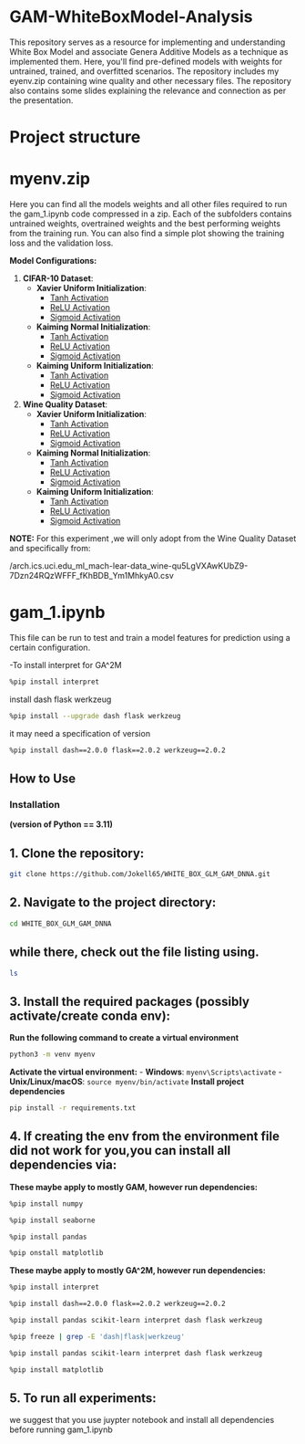 # GAM-WhiteBoxModel-Analysis
 This repository serves as a resource for implementing and understanding White Box Model and associate Genera Additive Models as a technique as implemented them. Here, you'll find pre-defined models with weights for untrained, trained, and overfitted scenarios. The repository includes my eyenv.zip containing wine quality and other necessary files. The repository also contains some slides explaining the relevance and connection as per the presentation. 
 
# Project structure 

# myenv.zip
Here you can find all the models weights and all other files required to run the gam_1.ipynb code compressed in a zip. Each of the subfolders contains untrained weights, overtrained weights and the best performing weights from the training run. You can also find a simple plot showing the training loss and the validation loss.

**Model Configurations:**
1. **CIFAR-10 Dataset**:
    - **Xavier Uniform Initialization**:
        - [Tanh Activation](model_checkpoints/cifar10/xavier_uniform/tanh/)
        - [ReLU Activation](model_checkpoints/cifar10/xavier_uniform/relu/)
        - [Sigmoid Activation](model_checkpoints/cifar10/xavier_uniform/sigmoid/)
    - **Kaiming Normal Initialization**:
        - [Tanh Activation](model_checkpoints/cifar10/kaiming_normal/tanh/)
        - [ReLU Activation](model_checkpoints/cifar10/kaiming_normal/relu/)
        - [Sigmoid Activation](model_checkpoints/cifar10/kaiming_normal/sigmoid/)
    - **Kaiming Uniform Initialization**:
        - [Tanh Activation](model_checkpoints/cifar10/kaiming_uniform/tanh/)
        - [ReLU Activation](model_checkpoints/cifar10/kaiming_uniform/relu/)
        - [Sigmoid Activation](model_checkpoints/cifar10/kaiming_uniform/sigmoid/)
2. **Wine Quality Dataset**:
    - **Xavier Uniform Initialization**:
        - [Tanh Activation](model_checkpoints/wine_quality/xavier_uniform/tanh/)
        - [ReLU Activation](model_checkpoints/wine_quality/xavier_uniform/relu/)
        - [Sigmoid Activation](model_checkpoints/wine_quality/xavier_uniform/sigmoid/)
    - **Kaiming Normal Initialization**:
        - [Tanh Activation](model_checkpoints/wine_quality/kaiming_normal/tanh/)
        - [ReLU Activation](model_checkpoints/wine_quality/kaiming_normal/relu/)
        - [Sigmoid Activation](model_checkpoints/wine_quality/kaiming_normal/sigmoid/)
    - **Kaiming Uniform Initialization**:
        - [Tanh Activation](model_checkpoints/wine_quality/kaiming_uniform/tanh/)
        - [ReLU Activation](model_checkpoints/wine_quality/kaiming_uniform/relu/)
        - [Sigmoid Activation](model_checkpoints/wine_quality/kaiming_uniform/sigmoid/)

**NOTE:** For this experiment ,we will only adopt from the Wine Quality Dataset and specifically from: 

/arch.ics.uci.edu_ml_mach-lear-data_wine-qu5LgVXAwKUbZ9-7Dzn24RQzWFFF_fKhBDB_Ym1MhkyA0.csv

# gam_1.ipynb #

This file can be run to test and train a model features for prediction using a certain configuration.

-To install interpret for GA^2M

```bash
%pip install interpret
```
install dash flask werkzeug
```bash
%pip install --upgrade dash flask werkzeug
```
it may need a specification of version
```bash
%pip install dash==2.0.0 flask==2.0.2 werkzeug==2.0.2
```

## How to Use ##
### Installation ##

**(version of Python == 3.11)**

## 1. Clone the repository: ## 

```bash
git clone https://github.com/Jokell65/WHITE_BOX_GLM_GAM_DNNA.git
```

## 2. Navigate to the project directory: ## 

 ```bash
 cd WHITE_BOX_GLM_GAM_DNNA
 ```
## while there, check out the file listing using. ##

```bash
ls
```

## 3. Install the required packages (possibly activate/create conda env): ##

 **Run the following command to create a virtual environment** 
    
 ```bash
 python3 -m venv myenv
 ```
**Activate the virtual environment:**
        - **Windows**:
            ```
            myenv\Scripts\activate
            ```
        - **Unix/Linux/macOS**:
            ```
            source myenv/bin/activate
            ```
**Install project dependencies**
```bash
pip install -r requirements.txt
```

## 4. If creating the env from the environment file did not work for you,you can install all dependencies via: ##

**These maybe apply to mostly GAM, however run dependencies:**
```bash
%pip install numpy
```
```bash
%pip install seaborne
```
```bash
%pip install pandas
```
```bash
%pip onstall matplotlib
```

**These maybe apply to mostly GA^2M, however run dependencies:**
```bash
%pip install interpret
```
```bash
%pip install dash==2.0.0 flask==2.0.2 werkzeug==2.0.2
```
    
```bash
%pip install pandas scikit-learn interpret dash flask werkzeug
```
    
```bash
%pip freeze | grep -E 'dash|flask|werkzeug'
```
```bash
%pip install pandas scikit-learn interpret dash flask werkzeug
```
```bash
%pip install matplotlib
```
## 5. To run all experiments: ##
we suggest that you use juypter notebook and install all dependencies before running gam_1.ipynb
